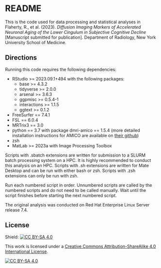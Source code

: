 README
================

This is the code used for data processing and statistical analyses in
Flaherty, R., et al. (2023). *Diffusion Imaging Markers of Accelerated
Neuronal Aging of the Lower Cingulum in Subjective Cognitive Decline*
\[Manuscript submitted for publication\]. Department of Radiology, New
York University School of Medicine.

## Directions

Running this code requires the following dependencies:

- RStudio \>= 2023.09.1+494 with the following packages:
  - base \>= 4.3.2
  - tidyverse \>= 2.0.0
  - arsenal \>= 3.6.3
  - ggpmisc \>= 0.5.4-1
  - interactions \>= 1.1.5
  - ggtext \>= 0.1.2
- FreeSurfer == 7.4.1
- FSL == 6.0.4
- MRTrix3 == 3.0
- python == 3.7 with package dmri-amico == 1.5.4 (more detailed
  installation instructions for AMICO are available on [their
  github](https://github.com/daducci/AMICO/wiki/How-to-install-AMICO))
- zsh
- MatLab \>= 2023a with Image Processing Toolbox

Scripts with .sbatch extensions are written for submission to a SLURM
batch processing system on a HPC. It is highly recommended to conduct
this analysis on an HPC. Scripts with .sh extensions are written for
Mate Desktop and can be run with either bash or zsh. Scripts with .zsh 
extensions can only be run with zsh.

Run each numbered script in order. Unnumbered scripts are called by the
numbered scripts and do not need to be called manually. Wait until the
script finishes before starting the next numbered script.

The original analysis was conducted on Red Hat Enterprise Linux Server
release 7.4.

## License

Shield: [![CC BY-SA
4.0](https://img.shields.io/badge/License-CC%20BY--SA%204.0-lightgrey.svg)](http://creativecommons.org/licenses/by-sa/4.0/)

This work is licensed under a [Creative Commons Attribution-ShareAlike
4.0 International
License](http://creativecommons.org/licenses/by-sa/4.0/).

[![CC BY-SA
4.0](https://licensebuttons.net/l/by-sa/4.0/88x31.png)](http://creativecommons.org/licenses/by-sa/4.0/)
